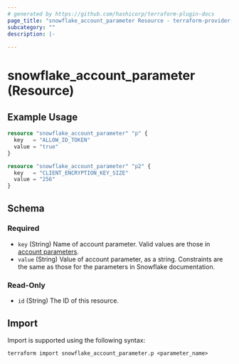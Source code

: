```yaml
---
# generated by https://github.com/hashicorp/terraform-plugin-docs
page_title: "snowflake_account_parameter Resource - terraform-provider-snowflake"
subcategory: ""
description: |-
  
---
```


# snowflake_account_parameter (Resource)



## Example Usage

```terraform
resource "snowflake_account_parameter" "p" {
  key   = "ALLOW_ID_TOKEN"
  value = "true"
}

resource "snowflake_account_parameter" "p2" {
  key   = "CLIENT_ENCRYPTION_KEY_SIZE"
  value = "256"
}
```

<!-- schema generated by tfplugindocs -->
## Schema

### Required

- `key` (String) Name of account parameter. Valid values are those in [account parameters](https://docs.snowflake.com/en/sql-reference/parameters.html#account-parameters).
- `value` (String) Value of account parameter, as a string. Constraints are the same as those for the parameters in Snowflake documentation.

### Read-Only

- `id` (String) The ID of this resource.

## Import

Import is supported using the following syntax:

```shell
terraform import snowflake_account_parameter.p <parameter_name>
```

